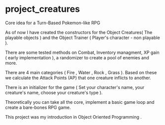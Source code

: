# project_creatures
Core idea for a Turn-Based Pokemon-like RPG 

As of now I have created the constructors for the Object Creatures( The playable objects ) and the Object Trainer ( Player's character - non playable ).

There are some tested methods on Combat, Inventory managment, XP gain ( early implementation ), a randomizer to create a pool of enemies and more.

There are 4 main categories ( Fire , Water , Rock , Grass ). Based on these we calculate the Attack Points (AP) that one creature inflicts to another.

There is an initializer for the game ( Set your character's name, your creature's name, choose your creature's type ). 

Theoretically you can take all the core, implement a basic game loop and create a bare-bones RPG game.


This project was my introduction in Object Oriented Programming .
